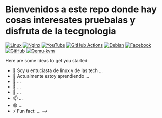 # Bienvenidos a este repo donde hay cosas interesates pruebalas y disfruta de la tecgnologia

[![Linux](https://img.shields.io/badge/Linux-FCC624?style=for-the-badge&logo=linux&logoColor=black)](https://www.kernel.org/) 
[![Nginx](https://img.shields.io/badge/nginx-%23009639.svg?style=for-the-badge&logo=nginx&logoColor=white)](https://github.com/nikopolllx)
[![YouTube](https://img.shields.io/badge/YouTube-%23FF0000.svg?style=for-the-badge&logo=YouTube&logoColor=white)](https://www.youtube.com/@dianlinux)
[![GitHub Actions](https://img.shields.io/badge/github%20actions-%232671E5.svg?style=for-the-badge&logo=githubactions&logoColor=white)](https://hub.docker.com/u/linuxserver)
[![Debian](https://img.shields.io/badge/Debian-D70A53?style=for-the-badge&logo=debian&logoColor=white)](https://www.debian.org/distrib/)
[![Facebook](https://img.shields.io/badge/Facebook-%231877F2.svg?style=for-the-badge&logo=Facebook&logoColor=white)](https://github.com/nikopolllx)
[![GitHub](https://img.shields.io/badge/github-%23121011.svg?style=for-the-badge&logo=github&logoColor=white)](https://github.com/nikopolllx)
[![Qemu-kvm](https://img.shields.io/badge/Phonepe-54039A?style=for-the-badge&logo=phonepe&logoColor=white)](https://github.com/nikopolllx)


Here are some ideas to get you started:

- 🔭 Soy u entuciasta de linux y de las tech ...
- 🌱 Actualmente estoy aprendiendo ...
- 👯  ...
- 🤔  ...
- 💬  ...
- 📫  ...
- 😄  ...
- ⚡ Fun fact: ...
-->
